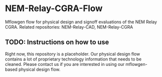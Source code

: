 # NEM-Relay-CGRA-Flow
Mflowgen flow for physical design and signoff evaluations of the NEM Relay CGRA. Related repositories: NEM-Relay-CAD, NEM-Relay-CGRA

## TODO: Instructions on how to use
Right now, this repository is a placeholder. Our physical design flow contains a lot of proprietary technology information that needs to be cleaned. Please contact us if you are interested in using our mflowgen-based physical design flow.
